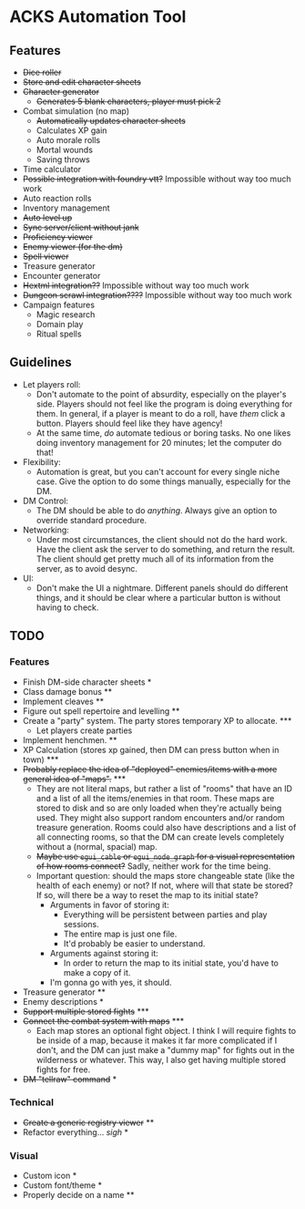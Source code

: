 # ACKS Automation Tool

## Features

- ~~Dice roller~~
- ~~Store and edit character sheets~~
- ~~Character generator~~
    - ~~Generates 5 blank characters, player must pick 2~~
- Combat simulation (no map)
    - ~~Automatically updates character sheets~~
    - Calculates XP gain
    - Auto morale rolls
    - Mortal wounds
    - Saving throws
- Time calculator
- ~~Possible integration with foundry vtt?~~ Impossible without way too much work
- Auto reaction rolls
- Inventory management
- ~~Auto level up~~
- ~~Sync server/client without jank~~
- ~~Proficiency viewer~~
- ~~Enemy viewer (for the dm)~~
- ~~Spell viewer~~
- Treasure generator
- Encounter generator
- ~~Hextml integration??~~ Impossible without way too much work
- ~~Dungeon scrawl integration????~~ Impossible without way too much work
- Campaign features
    - Magic research
    - Domain play
    - Ritual spells

## Guidelines

- Let players roll:
    - Don't automate to the point of absurdity, especially on the player's side. Players should not
    feel like the program is doing everything for them. In general, if a player is meant to do a 
    roll, have *them* click a button. Players should feel like they have agency!
    - At the same time, *do* automate tedious or boring tasks. No one likes doing inventory management
    for 20 minutes; let the computer do that!
- Flexibility:
    - Automation is great, but you can't account for every single niche case. Give the option to do
    some things manually, especially for the DM. 
- DM Control:
    - The DM should be able to do *anything*. Always give an option to override standard procedure.
- Networking:
    - Under most circumstances, the client should not do the hard work. Have the client ask the
    server to do something, and return the result. The client should get pretty much all of its
    information from the server, as to avoid desync.
- UI:
    - Don't make the UI a nightmare. Different panels should do different things, and it should be
    clear where a particular button is without having to check.


## TODO

### Features
- Finish DM-side character sheets *
- Class damage bonus **
- Implement cleaves **
- Figure out spell repertoire and levelling **
- Create a "party" system. The party stores temporary XP to allocate. ***
    - Let players create parties
- Implement henchmen. **
- XP Calculation (stores xp gained, then DM can press button when in town) ***
- ~~Probably replace the idea of "deployed" enemies/items with a more general idea of "maps".~~ ***
    - They are not literal maps, but rather a list of "rooms" that have an ID and a list of all the
    items/enemies in that room. These maps are stored to disk and so are only loaded when they're 
    actually being used. They might also support random encounters and/or random treasure generation.
    Rooms could also have descriptions and a list of all connecting rooms, so that the DM can create
    levels completely without a (normal, spacial) map. 
    - ~~Maybe use `egui_cable` or `egui_node_graph` for a visual representation of how rooms connect?~~ Sadly, neither work for the time being.
    - Important question: should the maps store changeable state (like the health of each enemy) or
    not? If not, where will that state be stored? If so, will there be a way to reset the map to 
    its initial state? 
        - Arguments in favor of storing it:
            - Everything will be persistent between parties and play sessions. 
            - The entire map is just one file.
            - It'd probably be easier to understand.
        - Arguments against storing it:
            - In order to return the map to its initial state, you'd have to make a copy of it.
        - I'm gonna go with yes, it should.
- Treasure generator **
- Enemy descriptions *
- ~~Support multiple stored fights~~ ***
- ~~Connect the combat system with maps~~ ***
    - Each map stores an optional fight object. I think I will require fights to be inside of a map,
    because it makes it far more complicated if I don't, and the DM can just make a "dummy map" for
    fights out in the wilderness or whatever. This way, I also get having multiple stored fights 
    for free.
- ~~DM "tellraw" command~~ *

### Technical
- ~~Create a generic registry viewer~~ **
- Refactor everything... *sigh* *

### Visual
- Custom icon *
- Custom font/theme *
- Properly decide on a name **